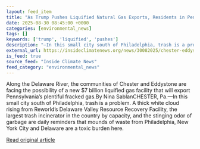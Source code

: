 ```yaml
---
layout: feed_item
title: "As Trump Pushes Liquified Natural Gas Exports, Residents in Pennsylvania Towns Push Back to Stop a Proposed LNG Terminal"
date: 2025-08-30 08:45:00 +0000
categories: [environmental_news]
tags: []
keywords: ['trump', 'liquified', 'pushes']
description: "—In this small city south of Philadelphia, trash is a problem"
external_url: https://insideclimatenews.org/news/30082025/chester-eddystone-pennsylvania-activists-oppose-lng-terminal/
is_feed: true
source_feed: "Inside Climate News"
feed_category: "environmental_news"
---
```


Along the Delaware River, the communities of Chester and Eddystone are facing the possibility of a new $7 billion liquified gas facility that will export Pennsylvania’s plentiful fracked gas.By Nina SablanCHESTER, Pa.—In this small city south of Philadelphia, trash is a problem. A thick white cloud rising from Reworld’s Delaware Valley Resource Recovery Facility, the largest trash incinerator in the country by capacity, and the stinging odor of garbage are daily reminders that mounds of waste from Philadelphia, New York City and Delaware are a toxic burden here.

[Read original article](https://insideclimatenews.org/news/30082025/chester-eddystone-pennsylvania-activists-oppose-lng-terminal/)
